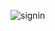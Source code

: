 ![signin](https://user-images.githubusercontent.com/90699287/147264310-e6d66833-87ed-415b-99d5-e907e54d05c1.png)

